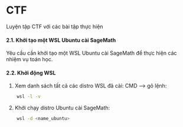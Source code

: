 # CTF
Luyện tập CTF với các bài tập thực hiện

#### 2.1. Khởi tạo một WSL Ubuntu cài SageMath
Yêu cầu cần khởi tạo một WSL Ubuntu cài SageMath để thực hiện các nhiệm vụ toán học.

#### 2.2. Khởi động WSL
1. Xem danh sách tất cả các distro WSL đã cài: CMD --> gõ lệnh:
```bash
    wsl -l -v
```
2. Khởi chạy distro Ubuntu cài SageMath:
```bash
    wsl -d <name_ubuntu>
```
